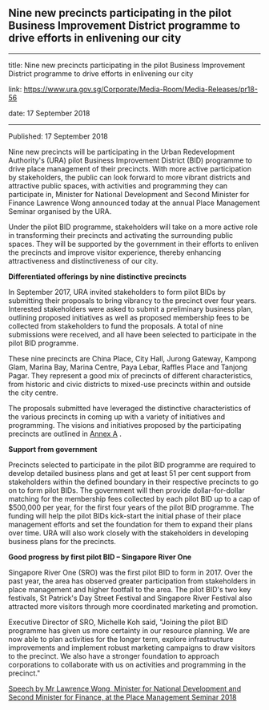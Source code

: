## Nine new precincts participating in the pilot Business Improvement District programme to drive efforts in enlivening our city

---

title: Nine new precincts participating in the pilot Business Improvement District programme to drive efforts in enlivening our city

link: https://www.ura.gov.sg/Corporate/Media-Room/Media-Releases/pr18-56

date: 17 September 2018

---

Published: 17 September 2018

Nine new precincts will be participating in the Urban Redevelopment Authority's (URA) pilot Business Improvement District (BID) programme to drive place management of their precincts. With more active participation by stakeholders, the public can look forward to more vibrant districts and attractive public spaces, with activities and programming they can participate in, Minister for National Development and Second Minister for Finance Lawrence Wong announced today at the annual Place Management Seminar organised by the URA.

Under the pilot BID programme, stakeholders will take on a more active role in transforming their precincts and activating the surrounding public spaces. They will be supported by the government in their efforts to enliven the precincts and improve visitor experience, thereby enhancing attractiveness and distinctiveness of our city.

**Differentiated offerings by nine distinctive precincts**

In September 2017, URA invited stakeholders to form pilot BIDs by submitting their proposals to bring vibrancy to the precinct over four years. Interested stakeholders were asked to submit a preliminary business plan, outlining proposed initiatives as well as proposed membership fees to be collected from stakeholders to fund the proposals. A total of nine submissions were received, and all have been selected to participate in the pilot BID programme.

These nine precincts are China Place, City Hall, Jurong Gateway, Kampong Glam, Marina Bay, Marina Centre, Paya Lebar, Raffles Place and Tanjong Pagar. They represent a good mix of precincts of different characteristics, from historic and civic districts to mixed-use precincts within and outside the city centre.

The proposals submitted have leveraged the distinctive characteristics of the various precincts in coming up with a variety of initiatives and programming. The visions and initiatives proposed by the participating precincts are outlined in [Annex A](https://www.ura.gov.sg/-/media/Corporate/Media-Room/2018/Sep/pr18-56a.pdf) .

**Support from government**

Precincts selected to participate in the pilot BID programme are required to develop detailed business plans and get at least 51 per cent support from stakeholders within the defined boundary in their respective precincts to go on to form pilot BIDs. The government will then provide dollar-for-dollar matching for the membership fees collected by each pilot BID up to a cap of $500,000 per year, for the first four years of the pilot BID programme. The funding will help the pilot BIDs kick-start the initial phase of their place management efforts and set the foundation for them to expand their plans over time. URA will also work closely with the stakeholders in developing business plans for the precincts.

**Good progress by first pilot BID – Singapore River One**

Singapore River One (SRO) was the first pilot BID to form in 2017. Over the past year, the area has observed greater participation from stakeholders in place management and higher footfall to the area. The pilot BID's two key festivals, St Patrick's Day Street Festival and Singapore River Festival also attracted more visitors through more coordinated marketing and promotion.

Executive Director of SRO, Michelle Koh said, "Joining the pilot BID programme has given us more certainty in our resource planning. We are now able to plan activities for the longer term, explore infrastructure improvements and implement robust marketing campaigns to draw visitors to the precinct. We also have a stronger foundation to approach corporations to collaborate with us on activities and programming in the precinct."

[Speech by Mr Lawrence Wong, Minister for National Development and Second Minister for Finance, at the Place Management Seminar 2018](https://www.ura.gov.sg/Corporate/Data/Newsroom/speeches/2018/sep/speech18-56)
